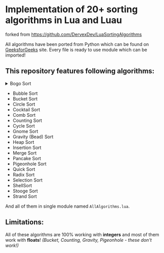 # Implementation of 20+ sorting algorithms in Lua and Luau

forked from https://github.com/DervexDev/LuaSortingAlgorithms

All algorithms have been ported from Python which can be found on [GeeksforGeeks](https://www.geeksforgeeks.org/sorting-algorithms/) site. Every file is ready to use module which can be imported!

## This repository features following algorithms:

<details>
<summary> Bogo Sort </summary>
Bogo может зависает нахождении в масиве одинаковых элементов.
Это связано с тем,
что алгоритм основывается на случайной перестановке.
</details>

* Bubble Sort
* Bucket Sort
* Circle Sort
* Cocktail Sort
* Comb Sort
* Counting Sort
* Cycle Sort
* Gnome Sort
* Gravity (Bead) Sort
* Heap Sort
* Insertion Sort
* Merge Sort
* Pancake Sort
* Pigeonhole Sort
* Quick Sort
* Radix Sort
* Selection Sort
* ShellSort
* Stooge Sort
* Strand Sort

And all of them in single module named `AllAlgorithms.lua`.

## Limitations:
All of these algorithms are 100% working with **integers** and most of them work with **floats**! *(Bucket, Counting, Gravity, Pigeonhole - these don't work!)*